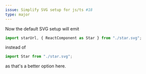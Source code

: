 ```yaml
---
issue: Simplify SVG setup for js/ts #18
type: major
---
```


Now the default SVG setup will emit

```javascript
import starUrl, { ReactComponent as Star } from "./star.svg";
```

instead of

```javascript
import Star from "./star.svg";
```

as that's a better option here.
